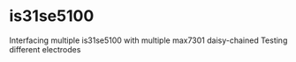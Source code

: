 # is31se5100
Interfacing multiple is31se5100 with multiple max7301 daisy-chained
Testing different electrodes